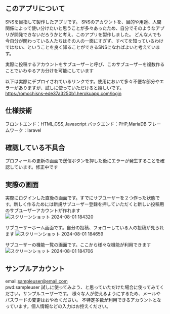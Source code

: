 ## このアプリについて
SNSを目指して製作したアプリです。
SNSのアカウントを、目的や用途、人間関係によって使い分けたいと思うことが多々あったため、自分でそのようなアプリが開発できないだろうかと考え、このアプリを製作しました。
どんな人でも今自分が関わっている人たちはその人の一面にすぎず、すべてを知っているわけではない、ということを良く知ることができるSNSになればよいと考えています。

実際に投稿するアカウントをサブユーザーと呼び、このサブユーザーを複数作ることでいわゆるアカ分けを可能にしています

以下は実際にデプロイされているリンクです。使用において多々不便な部分やエラーがありますが、試しに使っていただけると嬉しいです。
https://omochisns-ede37a3250b1.herokuapp.com/login 

## 仕様技術
フロントエンド：HTML,CSS,Javascript
バックエンド：PHP,MariaDB
フレームワーク：laravel

## 確認している不具合
プロフィールの更新の画面で送信ボタンを押した後にエラーが発生することを確認しています。修正中です

## 実際の画面
実際にログインした直後の画面です。すでにサブユーザーを２つ作った状態です。新しく作るためには新規サブユーザー登録を押していただくと新しい投稿用のサブユーザーアカウントが作れます
![スクリーンショット 2024-08-01 184320](https://github.com/user-attachments/assets/249ea4c8-5dee-4795-b5e6-a1c6797e2195)

サブユーザーホーム画面です。自分の投稿、フォローしている人の投稿が見られます
![スクリーンショット 2024-08-01 184659](https://github.com/user-attachments/assets/b043a273-459c-4d10-a085-23c2a44a21d2)

サブユーザーの機能一覧の画面です。ここから様々な機能が利用できます
![スクリーンショット 2024-08-01 184706](https://github.com/user-attachments/assets/42d25b48-6ac1-46f5-a81b-6ccd1db22f29)

## サンプルアカウント
email:sampleuser@email.com   
pwd:sampleuser
試しに使ってみよう、と思っていただけた場合に使ってみてください。サンプルユーザーです。
様々な人が使えるようにするため、メールやパスワードの変更はおやめください。
不特定多数が利用できるアカウントとなっています。個人情報などの入力はお控えください。
